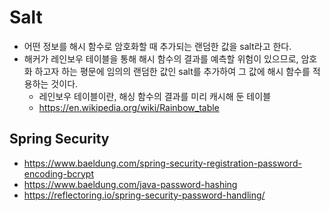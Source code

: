 # Salt

- 어떤 정보를 해시 함수로 암호화할 때 추가되는 랜덤한 값을 salt라고 한다.
- 해커가 레인보우 테이블을 통해 해시 함수의 결과를 예측할 위험이 있으므로, 암호화 하고자 하는 평문에 임의의 랜덤한 값인 salt를 추가하여 그 값에 해시 함수를 적용하는 것이다.
    - 레인보우 테이블이란, 해싱 함수의 결과를 미리 캐시해 둔 테이블
    - https://en.wikipedia.org/wiki/Rainbow_table

## Spring Security
- https://www.baeldung.com/spring-security-registration-password-encoding-bcrypt
- https://www.baeldung.com/java-password-hashing
- https://reflectoring.io/spring-security-password-handling/